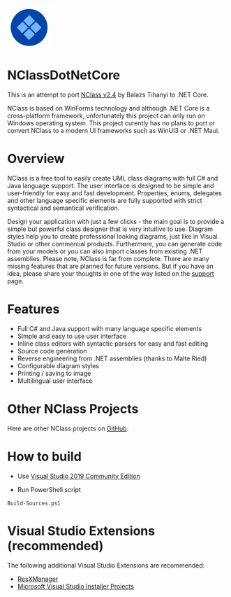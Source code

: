 ![NClassDotNetCore](/src/GUI/icons/nclass_small.png)

# NClassDotNetCore

This is an attempt to port [NClass v2.4](http://nclass.sourceforge.net/index.html) by Balazs Tihanyi to .NET Core.

NClass is based on WinForms technology and although .NET Core is a cross-platform framework, unfortunately this project can only run on Windows operating system.
This project curently has no plans to port or convert NClass to a modern UI frameworks such as WinUI3 or .NET Maui.

# Overview

NClass is a free tool to easily create UML class diagrams with full C# and Java language support. The user interface is designed to be simple and user-friendly for easy and fast development. Properties, enums, delegates and other language specific elements are fully supported with strict syntactical and semantical verification.

Design your application with just a few clicks - the main goal is to provide a simple but powerful class designer that is very intuitive to use. Diagram styles help you to create professional looking diagrams, just like in Visual Studio or other commercial products. Furthermore, you can generate code from your models or you can also import classes from existing .NET assemblies.
Please note, NClass is far from complete. There are many missing features that are planned for future versions. But if you have an idea, please share your thoughts in one of the way listed on the [support](http://nclass.sourceforge.net/support.html) page.

# Features
* Full C# and Java support with many language specific elements
* Simple and easy to use user interface
* Inline class editors with syntactic parsers for easy and fast editing
* Source code generation
* Reverse engineering from .NET assemblies (thanks to Malte Ried)
* Configurable diagram styles
* Printing / saving to image
* Multilingual user interface

# Other NClass Projects

Here are other NClass projects on [GitHub](https://github.com/search?q=nclass+uml&type=Repositories).

# How to build

* Use [Visual Studio 2019 Community Edition](https://visualstudio.microsoft.com/vs/older-downloads/)

* Run PowerShell script

```
Build-Sources.ps1
```

# Visual Studio Extensions (recommended)

The following additional Visual Studio Extensions are recommended:

* [ResXManager](https://marketplace.visualstudio.com/items?itemName=TomEnglert.ResXManager)
* [Microsoft Visual Studio Installer Projects](https://marketplace.visualstudio.com/items?itemName=visualstudioclient.MicrosoftVisualStudio2017InstallerProjects)
